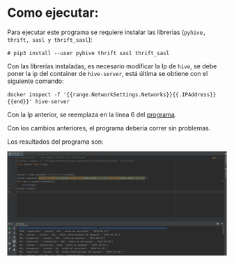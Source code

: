 # Como ejecutar:

Para ejecutar este programa se requiere instalar las librerias (`pyhive, thrift, sasl y thrift_sasl`):

```shell
# pip3 install --user pyhive thrift sasl thrift_sasl
```

Con las librerías instaladas, es necesario modificar la Ip de `hive`, se debe poner la ip del container de `hive-server`, está última se obtiene con el siguiente comando:
```shell
docker inspect -f '{{range.NetworkSettings.Networks}}{{.IPAddress}}{{end}}' hive-server
```

Con la Ip anterior, se reemplaza en la línea 6 del [programa](hive.py).

Con los cambios anteriores, el programa debería correr sin problemas.

Los resultados del programa son:

![resultado_insert](output.png)

